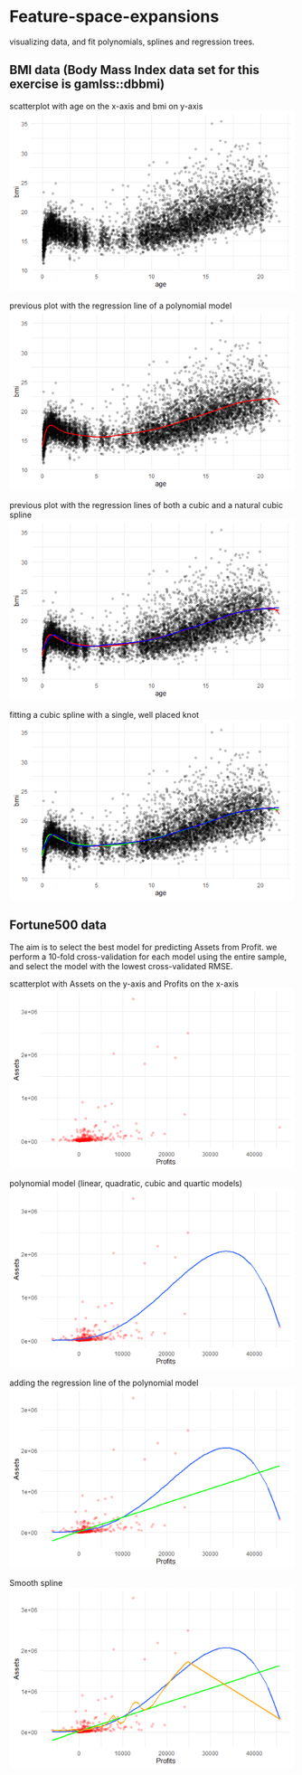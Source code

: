 # Feature-space-expansions
visualizing data, and fit polynomials, splines and regression trees.

## BMI data (Body Mass Index data set for this exercise is gamlss::dbbmi)

scatterplot with age on the x-axis and bmi on y-axis
![](https://github.com/la6if9/Feature-space-expansions/blob/main/Rplot.png)

previous plot with the regression line of a polynomial model
![](https://github.com/la6if9/Feature-space-expansions/blob/main/Rplot01.png)

previous plot with the regression lines of both a cubic and a natural cubic spline
![](https://github.com/la6if9/Feature-space-expansions/blob/main/Rplot02.png)

fitting a cubic spline with a single, well placed knot
![](https://github.com/la6if9/Feature-space-expansions/blob/main/Rplot03.png)

## Fortune500 data
The aim is to select the best model for predicting Assets from Profit. we perform a 10-fold cross-validation for each model using the entire sample, and select the model with the lowest cross-validated RMSE.

scatterplot with Assets on the y-axis and Profits on the x-axis
![](https://github.com/la6if9/Feature-space-expansions/blob/main/Rplot05.png)

polynomial model (linear, quadratic, cubic and quartic models)
![](https://github.com/la6if9/Feature-space-expansions/blob/main/Rplot06.png)

adding the regression line of the polynomial model
![](https://github.com/la6if9/Feature-space-expansions/blob/main/Rplot08.png)

Smooth spline
![](https://github.com/la6if9/Feature-space-expansions/blob/main/Rplot09.png)
